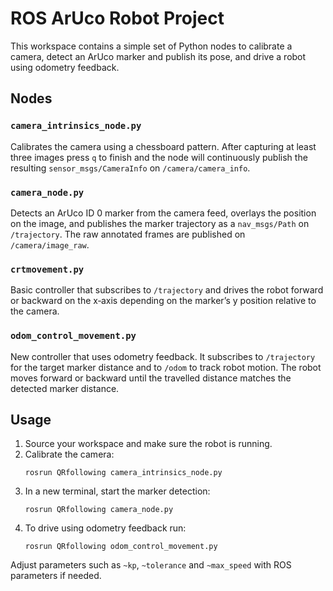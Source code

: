 # ROS ArUco Robot Project

This workspace contains a simple set of Python nodes to calibrate a camera, detect an ArUco marker and publish its pose, and drive a robot using odometry feedback.

## Nodes

### `camera_intrinsics_node.py`
Calibrates the camera using a chessboard pattern. After capturing at least three images press `q` to finish and the node will continuously publish the resulting `sensor_msgs/CameraInfo` on `/camera/camera_info`.

### `camera_node.py`
Detects an ArUco ID 0 marker from the camera feed, overlays the position on the image, and publishes the marker trajectory as a `nav_msgs/Path` on `/trajectory`. The raw annotated frames are published on `/camera/image_raw`.

### `crtmovement.py`
Basic controller that subscribes to `/trajectory` and drives the robot forward or backward on the x‐axis depending on the marker’s y position relative to the camera.

### `odom_control_movement.py`
New controller that uses odometry feedback. It subscribes to `/trajectory` for the target marker distance and to `/odom` to track robot motion. The robot moves forward or backward until the travelled distance matches the detected marker distance.

## Usage
1. Source your workspace and make sure the robot is running.
2. Calibrate the camera:
   ```
   rosrun QRfollowing camera_intrinsics_node.py
   ```
3. In a new terminal, start the marker detection:
   ```
   rosrun QRfollowing camera_node.py
   ```
4. To drive using odometry feedback run:
   ```
   rosrun QRfollowing odom_control_movement.py
   ```

Adjust parameters such as `~kp`, `~tolerance` and `~max_speed` with ROS parameters if needed.
